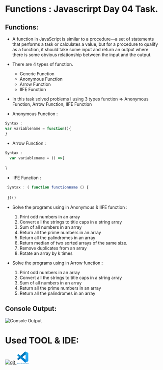 # Functions : Javascrirpt Day 04 Task.

## Functions:

* A function in JavaScript is similar to a procedure—a set of statements that performs a task or calculates a value, but for a procedure to qualify as a function, it should take some input and return an output where there is some obvious relationship between the input and the output.

* There are 4 types of function.
  * Generic Function
  * Anonymous Function
  * Arrow Function
  * IIFE Function

* In this task solved problems I using 3 types function =>  Anonymous Function, Arrow Function, IIFE Function

* Anonymous Function :

```javascript
Syntax : 
var variablename = function(){
}
```
   

* Arrow Function :
```javascript
Syntax :
  var variablename = () =>{

}
```

* IIFE Function :
```javascript
 Syntax : ( function functionname () {

 })()
 ```

* Solve the programs using in Anonymous & IIFE function :
  <ol> <li>Print odd numbers in an array
       <li>Convert all the strings to title caps in a string array
       <li>Sum of all numbers in an array
       <li>Return all the prime numbers in an array
       <li>Return all the palindromes in an array
       <li>Return median of two sorted arrays of the same size.
       <li>Remove duplicates from an array
       <li>Rotate an array by k times </ol>

* Solve the programs using in Arrow function :
    <ol> <li>Print odd numbers in an array
       <li>Convert all the strings to title caps in a string array
       <li>Sum of all numbers in an array
       <li>Return all the prime numbers in an array
       <li>Return all the palindromes in an array
      </ol>

## Console Output:

![Console Output](https://github.com/Balakrishnan-10/Functions-Javascript-Day-04/assets/157093363/376cb320-e762-41bc-9431-2d6444729110)

# Used TOOL & IDE:
 <a href="https://github.com/Balakrishnan-10/Functions-Javascript-Day-04.git" target="_blank" rel="noreferrer"> <img src="https://www.vectorlogo.zone/logos/git-scm/git-scm-icon.svg" alt="git" width="40" height="40"/> </a>
  <a href="https://www.w3.org/html/" target="_blank" rel="noreferrer"> <img src="https://raw.githubusercontent.com/devicons/devicon/master/icons/vscode/vscode-original-wordmark.svg" alt="vscode" width="40" height="40"/> </a>
  

